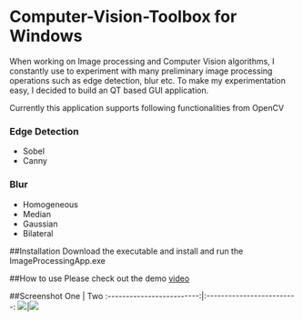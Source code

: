 # Computer-Vision-Toolbox for Windows

When working on Image processing and Computer Vision algorithms, I constantly use to experiment with many preliminary image processing operations such as edge detection, blur etc. To make my experimentation easy, I decided to build an QT based GUI application. 

Currently this application supports following functionalities from OpenCV

### Edge Detection
  - Sobel
  - Canny

### Blur
  - Homogeneous
  - Median
  - Gaussian
  - Bilateral
  
##Installation
Download the executable and install and run the ImageProcessingApp.exe

##How to use
Please check out the demo [video](https://nrupatunga-gmail.tinytake.com/sf/NzUyNTg4XzM0NDE0OTM)

##Screenshot
One             |  Two
:-------------------------:|:-------------------------:
![](https://github.com/nrupatunga/Computer-Vision-Tool/blob/master/screenshot/ImageProcessingApp.PNG)|![](https://github.com/nrupatunga/Computer-Vision-Tool/blob/master/screenshot/ImageProcessingApp-1.PNG)


  


